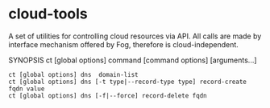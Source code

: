 cloud-tools
===========

A set of utilities for controlling cloud resources via API. All calls are made
by interface mechanism offered by Fog, therefore is cloud-independent.

SYNOPSIS
    ct [global options] command [command options] [arguments...]

    ct [global options] dns  domain-list
    ct [global options] dns [-t type|--record-type type] record-create fqdn value
    ct [global options] dns [-f|--force] record-delete fqdn
    
    